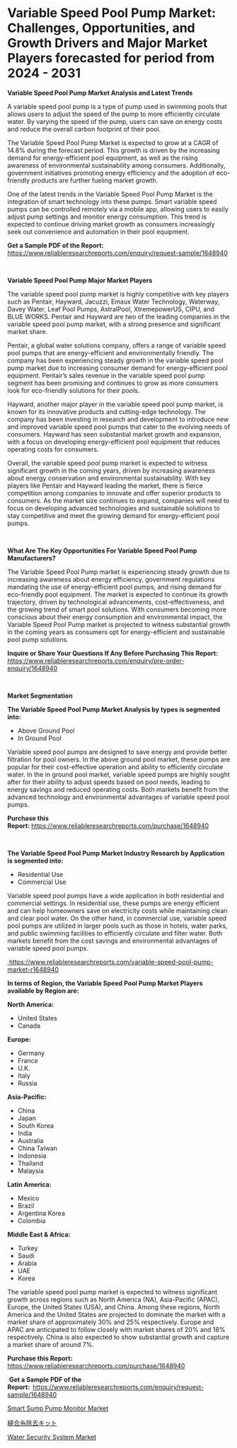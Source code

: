 <p><h1>Variable Speed Pool Pump Market: Challenges, Opportunities, and Growth Drivers and Major Market Players forecasted for period from 2024 - 2031</h1></p><p><strong>Variable Speed Pool Pump Market Analysis and Latest Trends</strong></p>
<p><p>A variable speed pool pump is a type of pump used in swimming pools that allows users to adjust the speed of the pump to more efficiently circulate water. By varying the speed of the pump, users can save on energy costs and reduce the overall carbon footprint of their pool.</p><p>The Variable Speed Pool Pump Market is expected to grow at a CAGR of 14.8% during the forecast period. This growth is driven by the increasing demand for energy-efficient pool equipment, as well as the rising awareness of environmental sustainability among consumers. Additionally, government initiatives promoting energy efficiency and the adoption of eco-friendly products are further fueling market growth.</p><p>One of the latest trends in the Variable Speed Pool Pump Market is the integration of smart technology into these pumps. Smart variable speed pumps can be controlled remotely via a mobile app, allowing users to easily adjust pump settings and monitor energy consumption. This trend is expected to continue driving market growth as consumers increasingly seek out convenience and automation in their pool equipment.</p></p>
<p><strong>Get a Sample PDF of the Report:&nbsp;</strong> <a href="https://www.reliableresearchreports.com/enquiry/request-sample/1648940">https://www.reliableresearchreports.com/enquiry/request-sample/1648940</a></p>
<p>&nbsp;</p>
<p><strong>Variable Speed Pool Pump Major Market Players</strong></p>
<p><p>The variable speed pool pump market is highly competitive with key players such as Pentair, Hayward, Jacuzzi, Emaux Water Technology, Waterway, Davey Water, Leaf Pool Pumps, AstralPool, XtremepowerUS, CIPU, and BLUE WORKS. Pentair and Hayward are two of the leading companies in the variable speed pool pump market, with a strong presence and significant market share.</p><p>Pentair, a global water solutions company, offers a range of variable speed pool pumps that are energy-efficient and environmentally friendly. The company has been experiencing steady growth in the variable speed pool pump market due to increasing consumer demand for energy-efficient pool equipment. Pentair’s sales revenue in the variable speed pool pump segment has been promising and continues to grow as more consumers look for eco-friendly solutions for their pools.</p><p>Hayward, another major player in the variable speed pool pump market, is known for its innovative products and cutting-edge technology. The company has been investing in research and development to introduce new and improved variable speed pool pumps that cater to the evolving needs of consumers. Hayward has seen substantial market growth and expansion, with a focus on developing energy-efficient pool equipment that reduces operating costs for consumers.</p><p>Overall, the variable speed pool pump market is expected to witness significant growth in the coming years, driven by increasing awareness about energy conservation and environmental sustainability. With key players like Pentair and Hayward leading the market, there is fierce competition among companies to innovate and offer superior products to consumers. As the market size continues to expand, companies will need to focus on developing advanced technologies and sustainable solutions to stay competitive and meet the growing demand for energy-efficient pool pumps.</p></p>
<p>&nbsp;</p>
<p><strong>What Are The Key Opportunities For Variable Speed Pool Pump Manufacturers?</strong></p>
<p><p>The Variable Speed Pool Pump market is experiencing steady growth due to increasing awareness about energy efficiency, government regulations mandating the use of energy-efficient pool pumps, and rising demand for eco-friendly pool equipment. The market is expected to continue its growth trajectory, driven by technological advancements, cost-effectiveness, and the growing trend of smart pool solutions. With consumers becoming more conscious about their energy consumption and environmental impact, the Variable Speed Pool Pump market is projected to witness substantial growth in the coming years as consumers opt for energy-efficient and sustainable pool pump solutions.</p></p>
<p><strong>Inquire or Share Your Questions If Any Before Purchasing This Report:</strong> <a href="https://www.reliableresearchreports.com/enquiry/pre-order-enquiry/1648940">https://www.reliableresearchreports.com/enquiry/pre-order-enquiry/1648940</a></p>
<p>&nbsp;</p>
<p><strong>Market Segmentation</strong></p>
<p><strong>The Variable Speed Pool Pump Market Analysis by types is segmented into:</strong></p>
<p><ul><li>Above Ground Pool</li><li>In Ground Pool</li></ul></p>
<p><p>Variable speed pool pumps are designed to save energy and provide better filtration for pool owners. In the above ground pool market, these pumps are popular for their cost-effective operation and ability to efficiently circulate water. In the in ground pool market, variable speed pumps are highly sought after for their ability to adjust speeds based on pool needs, leading to energy savings and reduced operating costs. Both markets benefit from the advanced technology and environmental advantages of variable speed pool pumps.</p></p>
<p><strong>Purchase this Report:&nbsp;</strong><a href="https://www.reliableresearchreports.com/purchase/1648940">https://www.reliableresearchreports.com/purchase/1648940</a></p>
<p>&nbsp;</p>
<p><strong>The Variable Speed Pool Pump Market Industry Research by Application is segmented into:</strong></p>
<p><ul><li>Residential Use</li><li>Commercial Use</li></ul></p>
<p><p>Variable speed pool pumps have a wide application in both residential and commercial settings. In residential use, these pumps are energy efficient and can help homeowners save on electricity costs while maintaining clean and clear pool water. On the other hand, in commercial use, variable speed pool pumps are utilized in larger pools such as those in hotels, water parks, and public swimming facilities to efficiently circulate and filter water. Both markets benefit from the cost savings and environmental advantages of variable speed pool pumps.</p></p>
<p><a href="https://www.reliableresearchreports.com/variable-speed-pool-pump-market-r1648940">&nbsp;https://www.reliableresearchreports.com/variable-speed-pool-pump-market-r1648940</a></p>
<p><strong>In terms of Region, the Variable Speed Pool Pump Market Players available by Region are:</strong></p>
<p>
    <p> <strong> North America: </strong>
        <ul>
            <li>United States</li>
            <li>Canada</li>
        </ul>
        </p> 
    <p> <strong> Europe: </strong>
        <ul>
            <li>Germany</li>
            <li>France</li>
            <li>U.K.</li>
            <li>Italy</li>
            <li>Russia</li>
        </ul>
        </p> 
    <p> <strong> Asia-Pacific: </strong>
        <ul>
            <li>China</li>
            <li>Japan</li>
            <li>South Korea</li>
            <li>India</li>
            <li>Australia</li>
            <li>China Taiwan</li>
            <li>Indonesia</li>
            <li>Thailand</li>
            <li>Malaysia</li>
        </ul>
        </p> 
    <p> <strong> Latin America: </strong>
        <ul>
            <li>Mexico</li>
            <li>Brazil</li>
            <li>Argentina Korea</li>
            <li>Colombia</li>
        </ul>
        </p> 
    <p> <strong> Middle East & Africa: </strong>
        <ul>
            <li>Turkey</li>
            <li>Saudi</li>
            <li>Arabia</li>
            <li>UAE</li>
            <li>Korea</li>
        </ul>
    </p>
    </p>
<p><p>The variable speed pool pump market is expected to witness significant growth across regions such as North America (NA), Asia-Pacific (APAC), Europe, the United States (USA), and China. Among these regions, North America and the United States are projected to dominate the market with a market share of approximately 30% and 25% respectively. Europe and APAC are anticipated to follow closely with market shares of 20% and 18% respectively. China is also expected to show substantial growth and capture a market share of around 7%.</p></p>
<p><strong>Purchase this Report: </strong><a href="https://www.reliableresearchreports.com/purchase/1648940">https://www.reliableresearchreports.com/purchase/1648940</a></p>
<p>&nbsp;<strong>Get a Sample PDF of the Report:&nbsp;&nbsp;</strong><a href="https://www.reliableresearchreports.com/enquiry/request-sample/1648940">https://www.reliableresearchreports.com/enquiry/request-sample/1648940</a></p>
<p><strong></strong></p>
<p><p><a href="https://github.com/kufem1/Market-Research-Report-List-2/blob/main/smart-sump-pump-monitor-market.md">Smart Sump Pump Monitor Market</a></p><p><a href="https://github.com/dandier2003/Market-Research-Report-List-1/blob/main/863450730124.md">縫合糸除去キット</a></p><p><a href="https://github.com/singletonthaxterkelliehr2df/Market-Research-Report-List-2/blob/main/water-security-system-market.md">Water Security System Market</a></p></p>